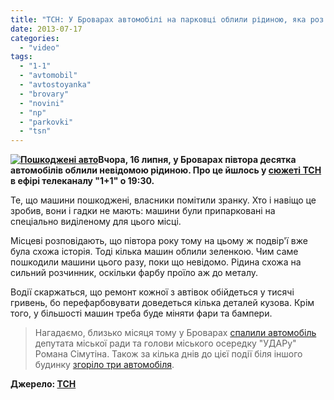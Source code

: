 ```yaml
---
title: "ТСН: У Броварах автомобілі на парковці облили рідиною, яка роз'їла фарбу до металу - ВІДЕО"
date: 2013-07-17
categories: 
  - "video"
tags: 
  - "1-1"
  - "avtomobil"
  - "avtostoyanka"
  - "brovary"
  - "novini"
  - "np"
  - "parkovki"
  - "tsn"
---
```


**[![Пошкоджені авто](https://mpz.brovary.org/wp-content/uploads/2013/07/Poshkodzheni-avto.png)](https://mpz.brovary.org/wp-content/uploads/2013/07/Poshkodzheni-avto.png)Вчора, 16 липня, у Броварах півтора десятка автомобілів облили невідомою рідиною. Про це йшлось у [сюжеті ТСН](http://tsn.ua/kyiv/u-brovarah-avtomobili-na-parkovci-oblili-ridinoyu-yaka-roz-yila-farbu-do-metalu-302612.html) в ефірі телеканалу "1+1" о 19:30.**

Те, що машини пошкоджені, власники помітили зранку. Хто і навіщо це зробив, вони і гадки не мають: машини були припарковані на спеціально виділеному для цього місці.

Місцеві розповідають, що півтора року тому на цьому ж подвір'ї вже була схожа історія. Тоді кілька машин облили зеленкою. Чим саме пошкодили машини цього разу, поки що невідомо. Рідина схожа на сильний розчинник, оскільки фарбу проїло аж до металу.

Водії скаржаться, що ремонт кожної з автівок обійдеться у тисячі гривень, бо перефарбовувати доведеться кілька деталей кузова. Крім того, у більшості машин треба буде міняти фари та бампери.

> Нагадаємо, близько місяця тому у Броварах [спалили автомобіль](https://mpz.brovary.org/sogodni-vnochi-deputatu-romanu-simutinu-spalili-avtomobil-video/) депутата міської ради та голови міського осередку "УДАРу" Романа Сімутіна. Також за кілька днів до цієї події біля іншого будинку [згоріло три автомобіля](https://mpz.brovary.org/za-minulu-nich-u-brovarah-zgorili-tri-avtomobili/).

**Джерело: [ТСН](http://tsn.ua/kyiv/u-brovarah-avtomobili-na-parkovci-oblili-ridinoyu-yaka-roz-yila-farbu-do-metalu-302612.html)**
